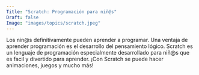 ```yaml
---
Title: "Scratch: Programación para niñ@s"
Draft: false
Image: "images/topics/scratch.jpeg"
---
```


Los nin@s definitivamente pueden aprender a programar. Una ventaja de aprender programación es el desarrollo del pensamiento lógico. Scratch es un lenguaje de programación especialmente desarrollado para niñ@s que es facil y divertido para aprender. ¡Con Scratch se puede hacer animaciones, juegos y mucho más!